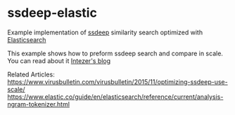# ssdeep-elastic
Example implementation of [ssdeep](http://www.forensicswiki.org/wiki/Ssdeep) similarity search optimized with [Elasticsearch](https://www.elastic.co/products/elasticsearch)

This example shows how to preform ssdeep search and compare in scale.  
You can read about it [Intezer's blog](http://intezer.com/blog/) 

Related Articles:
https://www.virusbulletin.com/virusbulletin/2015/11/optimizing-ssdeep-use-scale/
https://www.elastic.co/guide/en/elasticsearch/reference/current/analysis-ngram-tokenizer.html